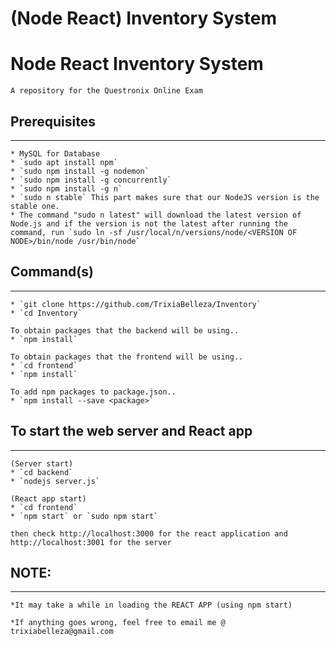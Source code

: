 # (Node React) Inventory System
Node React Inventory System
============
```
A repository for the Questronix Online Exam
```
## Prerequisites
------------
```
* MySQL for Database
* `sudo apt install npm`
* `sudo npm install -g nodemon`
* `sudo npm install -g concurrently`
* `sudo npm install -g n`
* `sudo n stable` This part makes sure that our NodeJS version is the stable one.
* The command "sudo n latest" will download the latest version of Node.js and if the version is not the latest after running the command, run `sudo ln -sf /usr/local/n/versions/node/<VERSION OF NODE>/bin/node /usr/bin/node` 
```
## Command(s)
------------
```
* `git clone https://github.com/TrixiaBelleza/Inventory`
* `cd Inventory`

To obtain packages that the backend will be using..
* `npm install`

To obtain packages that the frontend will be using..
* `cd frontend`
* `npm install`

To add npm packages to package.json..
* `npm install --save <package>`
```

## To start the web server and React app
------------
```
(Server start)
* `cd backend`
* `nodejs server.js` 

(React app start)
* `cd frontend`
* `npm start` or `sudo npm start` 

then check http://localhost:3000 for the react application and http://localhost:3001 for the server
```

## NOTE: 
----------
```
*It may take a while in loading the REACT APP (using npm start)

*If anything goes wrong, feel free to email me @ trixiabelleza@gmail.com

```